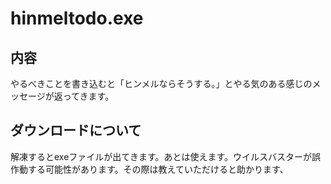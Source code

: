 # hinmeltodo.exe
<h2>内容</h2>
やるべきことを書き込むと「ヒンメルならそうする。」とやる気のある感じのメッセージが返ってきます。

<h2>ダウンロードについて</h2>
解凍するとexeファイルが出てきます。あとは使えます。ウイルスバスターが誤作動する可能性があります。その際は教えていただけると助かります、
